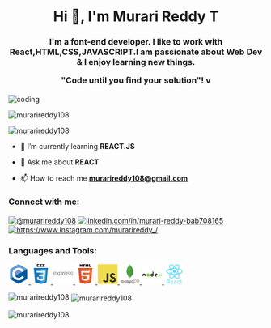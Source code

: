 <h1 align="center">Hi 👋, I'm Murari Reddy T</h1>
<h3 align="center">I'm a font-end developer. I like to work with React,HTML,CSS,JAVASCRIPT.I am passionate about Web Dev & I enjoy learning new things. 

"Code until you find your solution"! v</h3>
<img align="center" alt="coding" width="400" src="https://cdn.dribbble.com/users/1162077/screenshots/5403918/focus-animation.gif"/>
<p align="left"> <img src="https://komarev.com/ghpvc/?username=murarireddy108&label=Profile%20views&color=0e75b6&style=flat" alt="murarireddy108" /> </p>

<p align="left"> <a href="https://github.com/ryo-ma/github-profile-trophy"><img src="https://github-profile-trophy.vercel.app/?username=murarireddy108" alt="murarireddy108" /></a> </p>

- 🌱 I’m currently learning **REACT.JS**

- 💬 Ask me about **REACT**

- 📫 How to reach me **murarireddy108@gmail.com**

<h3 align="left">Connect with me:</h3>
<p align="left">
<a href="https://twitter.com/@murarireddy108" target="blank"><img align="center" src="https://raw.githubusercontent.com/rahuldkjain/github-profile-readme-generator/master/src/images/icons/Social/twitter.svg" alt="@murarireddy108" height="30" width="40" /></a>
<a href="https://linkedin.com/in/linkedin.com/in/murari-reddy-bab708165" target="blank"><img align="center" src="https://raw.githubusercontent.com/rahuldkjain/github-profile-readme-generator/master/src/images/icons/Social/linked-in-alt.svg" alt="linkedin.com/in/murari-reddy-bab708165" height="30" width="40" /></a>
<a href="https://instagram.com/https://www.instagram.com/murarireddy_/" target="blank"><img align="center" src="https://raw.githubusercontent.com/rahuldkjain/github-profile-readme-generator/master/src/images/icons/Social/instagram.svg" alt="https://www.instagram.com/murarireddy_/" height="30" width="40" /></a>
</p>

<h3 align="left">Languages and Tools:</h3>
<p align="left"> <a href="https://www.cprogramming.com/" target="_blank" rel="noreferrer"> <img src="https://raw.githubusercontent.com/devicons/devicon/master/icons/c/c-original.svg" alt="c" width="40" height="40"/> </a> <a href="https://www.w3schools.com/css/" target="_blank" rel="noreferrer"> <img src="https://raw.githubusercontent.com/devicons/devicon/master/icons/css3/css3-original-wordmark.svg" alt="css3" width="40" height="40"/> </a> <a href="https://expressjs.com" target="_blank" rel="noreferrer"> <img src="https://raw.githubusercontent.com/devicons/devicon/master/icons/express/express-original-wordmark.svg" alt="express" width="40" height="40"/> </a> <a href="https://www.w3.org/html/" target="_blank" rel="noreferrer"> <img src="https://raw.githubusercontent.com/devicons/devicon/master/icons/html5/html5-original-wordmark.svg" alt="html5" width="40" height="40"/> </a> <a href="https://developer.mozilla.org/en-US/docs/Web/JavaScript" target="_blank" rel="noreferrer"> <img src="https://raw.githubusercontent.com/devicons/devicon/master/icons/javascript/javascript-original.svg" alt="javascript" width="40" height="40"/> </a> <a href="https://www.mongodb.com/" target="_blank" rel="noreferrer"> <img src="https://raw.githubusercontent.com/devicons/devicon/master/icons/mongodb/mongodb-original-wordmark.svg" alt="mongodb" width="40" height="40"/> </a> <a href="https://nodejs.org" target="_blank" rel="noreferrer"> <img src="https://raw.githubusercontent.com/devicons/devicon/master/icons/nodejs/nodejs-original-wordmark.svg" alt="nodejs" width="40" height="40"/> </a> <a href="https://reactjs.org/" target="_blank" rel="noreferrer"> <img src="https://raw.githubusercontent.com/devicons/devicon/master/icons/react/react-original-wordmark.svg" alt="react" width="40" height="40"/> </a> </p>

<p><img align="left" src="https://github-readme-stats.vercel.app/api/top-langs?username=murarireddy108&show_icons=true&locale=en&layout=compact" alt="murarireddy108" /></p>

<p>&nbsp;<img align="center" src="https://github-readme-stats.vercel.app/api?username=murarireddy108&show_icons=true&locale=en" alt="murarireddy108" /></p>

<p><img align="center" src="https://github-readme-streak-stats.herokuapp.com/?user=murarireddy108&" alt="murarireddy108" /></p>
